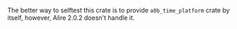 The better way to selftest this crate is to provide `a0b_time_platform` crate
by itself, however, Alire 2.0.2 doesn't handle it.
